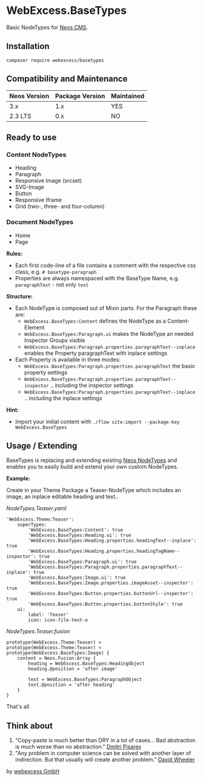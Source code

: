 # WebExcess.BaseTypes

Basic NodeTypes for [Neos CMS](https://www.neos.io/).


## Installation

    composer require webexcess/basetypes


## Compatibility and Maintenance

| Neos Version | Package Version | Maintained |
|--------------|-----------------|------------|
| 3.x          | 1.x             | YES        |
| 2.3 LTS      | 0.x             | NO         |


## Ready to use


### Content NodeTypes

* Heading
* Paragraph
* Responsive Image (srcset)
* SVG-Image
* Button
* Responsive Iframe
* Grid (two-, three- and four-column)


### Document NodeTypes

* Home
* Page

**Rules:**

* Each first code-line of a file contains a comment with the respective css class, e.g. `# basetype-paragraph`
* Properties are always namespaced with the BaseType Name, e.g. `paragraphText` - not only `text`

**Structure:**

* Each NodeType is composed out of Mixin parts. For the Paragraph these are:
  * `WebExcess.BaseTypes:Content` defines the NodeType as a Content-Element
  * `WebExcess.BaseTypes:Paragraph.ui` makes the NodeType an needed Inspector Groups visible
  * `WebExcess.BaseTypes:Paragraph.properties.paragraphText--inplace` enables the Property paragraphText with inplace settings
* Each Property is available in three modes:
  * `WebExcess.BaseTypes:Paragraph.properties.paragraphText` the basic property settings
  * `WebExcess.BaseTypes:Paragraph.properties.paragraphText--inspector` .. including the inspector settings
  * `WebExcess.BaseTypes:Paragraph.properties.paragraphText--inplace` .. including the inplace settings

**Hint:**

* Import your initial content with `./flow site:import --package-key WebExcess.BaseTypes`

## Usage / Extending

BaseTypes is replacing and extending existing [Neos NodeTypes](https://github.com/neos/neos-nodetypes) and enables you to easily build and extend your own custom NodeTypes.

**Example:**

Create in your Theme Package a Teaser-NodeType which includes an image, an inplace editable heading and text..

_NodeTypes.Teaser.yaml_

	'WebExcess.Theme:Teaser':
		superTypes:
			'WebExcess.BaseTypes:Content': true
			'WebExcess.BaseTypes:Heading.ui': true
			'WebExcess.BaseTypes:Heading.properties.headingText--inplace': true
			'WebExcess.BaseTypes:Heading.properties.headingTagName--inspector': true
			'WebExcess.BaseTypes:Paragraph.ui': true
			'WebExcess.BaseTypes:Paragraph.properties.paragraphText--inplace': true
			'WebExcess.BaseTypes:Image.ui': true
			'WebExcess.BaseTypes:Image.properties.imageAsset--inspector': true
			'WebExcess.BaseTypes:Button.properties.buttonUrl--inspector': true
			'WebExcess.BaseTypes:Button.properties.buttonStyle': true
		ui:
			label: 'Teaser'
			icon: icon-file-text-o

_NodeTypes.Teaser.fusion_

	prototype(WebExcess.Theme:Teaser) >
	prototype(WebExcess.Theme:Teaser) < prototype(WebExcess.BaseTypes:Image) {
		content = Neos.Fusion:Array {
			heading = WebExcess.BaseTypes:HeadingObject
			heading.@position = 'after image'
			
			text = WebExcess.BaseTypes:ParagraphObject
			text.@position = 'after heading'
		}
	}

That's all


## Think about

1. "Copy-paste is much better than DRY in a lot of cases...
   Bad abstraction is much worse than no abstraction."
   [Dmitri Pisarev](https://twitter.com/dimaip/status/768738351465758720)
2. "Any problem in computer science can be solved with another layer of indirection.
   But that usually will create another problem."
   [David Wheeler](https://de.wikipedia.org/wiki/David_Wheeler)


by [webexcess GmbH](https://webexcess.ch/)
